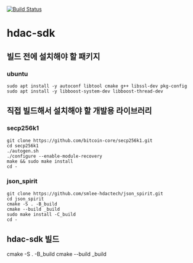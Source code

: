 [![Build Status](https://travis-ci.org/smlee-hdactech/hdac-sdk.svg?branch=master)](https://travis-ci.org/smlee-hdactech/hdac-sdk)

# hdac-sdk

## 빌드 전에 설치해야 할 패키지

### ubuntu 
```
sudo apt install -y autoconf libtool cmake g++ libssl-dev pkg-config
sudo apt install -y libboost-system-dev libboost-thread-dev
```

## 직접 빌드해서 설치해야 할 개발용 라이브러리

### secp256k1
```
git clone https://github.com/bitcoin-core/secp256k1.git
cd secp256k1
./autogen.sh
./configure --enable-module-recovery
make && sudo make install
cd -
```

### json_spirit
```
git clone https://github.com/smlee-hdactech/json_spirit.git
cd json_spirit
cmake -S . -B_build
cmake --build _build
sudo make install -C_build
cd -
```

## hdac-sdk 빌드
cmake -S . -B_build
cmake --build _build

